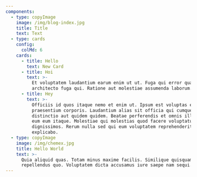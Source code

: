 ```yaml
---
components:
  - type: copyImage
    image: /img/blog-index.jpg
    title: Title
    text: Text
  - type: cards
    config:
      colMd: 6
    cards:
      - title: Hello
        text: New Card
      - title: Hoi
        text: >-
          Et voluptatem laudantium earum enim ut ut. Fuga qui error quam est
          architecto fuga qui. Ratione aut molestiae assumenda laborum.
      - title: Hey
        text: >-
          Officiis id quos itaque nemo et enim ut. Ipsum est voluptas et maxime
          praesentium corporis. Laudantium alias sit officia qui cumque
          distinctio aut quidem quidem. Beatae perferendis et omnis illum quae
          eum eum itaque. Molestiae qui molestias quod facere voluptatum atque
          dignissimos. Rerum nulla sed qui eum voluptatem reprehenderit
          explicabo.
  - type: copyImage
    image: /img/chemex.jpg
    title: Hello World
    text: >-
      Quia aliquid quas. Totam minus maxime facilis. Similique quisquam in sit
      repellendus quo. Voluptatem dicta accusamus iure saepe nam sequi.
---
```

